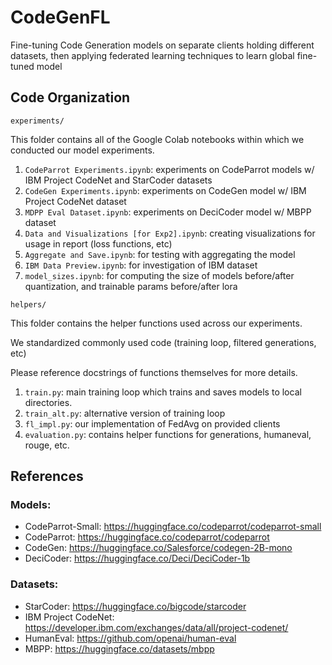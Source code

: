 # CodeGenFL
Fine-tuning Code Generation models on separate clients holding different datasets, then applying federated learning techniques to learn global fine-tuned model

## Code Organization

`experiments/`

This folder contains all of the Google Colab notebooks within which we conducted our model experiments.

1. `CodeParrot Experiments.ipynb`: experiments on CodeParrot models w/ IBM Project CodeNet and StarCoder datasets
2. `CodeGen Experiments.ipynb`: experiments on CodeGen model w/ IBM Project CodeNet dataset
3. `MDPP Eval Dataset.ipynb`: experiments on DeciCoder model w/ MBPP dataset
4. `Data and Visualizations [for Exp2].ipynb`: creating visualizations for usage in report (loss functions, etc)
5. `Aggregate and Save.ipynb`: for testing with aggregating the model
6. `IBM Data Preview.ipynb`: for investigation of IBM dataset
7. `model_sizes.ipynb`: for computing the size of models before/after quantization, and trainable params before/after lora

`helpers/`

This folder contains the helper functions used across our experiments. 

We standardized commonly used code (training loop, filtered generations, etc)

Please reference docstrings of functions themselves for more details.

1. `train.py`: main training loop which trains and saves models to local directories.
2. `train_alt.py`: alternative version of training loop
3. `fl_impl.py`: our implementation of FedAvg on provided clients
4. `evaluation.py`: contains helper functions for generations, humaneval, rouge, etc.


## References

### Models:
- CodeParrot-Small: https://huggingface.co/codeparrot/codeparrot-small
- CodeParrot: https://huggingface.co/codeparrot/codeparrot
- CodeGen: https://huggingface.co/Salesforce/codegen-2B-mono
- DeciCoder: https://huggingface.co/Deci/DeciCoder-1b

### Datasets:
- StarCoder: https://huggingface.co/bigcode/starcoder 
- IBM Project CodeNet: https://developer.ibm.com/exchanges/data/all/project-codenet/
- HumanEval: https://github.com/openai/human-eval
- MBPP: https://huggingface.co/datasets/mbpp
